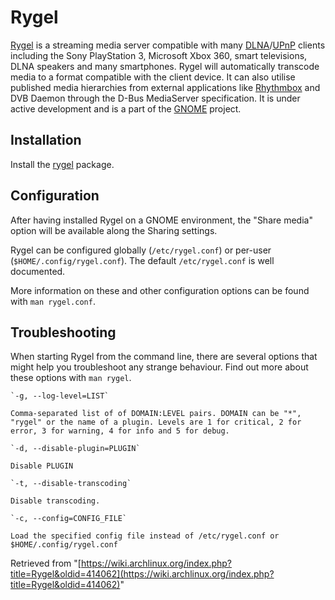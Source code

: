 # Rygel

[Rygel](https://live.gnome.org/Rygel) is a streaming media server compatible with many [DLNA](http://en.wikipedia.org/wiki/Digital_Living_Network_Alliance)/[UPnP](http://en.wikipedia.org/wiki/Universal_Plug_and_Play) clients including the Sony PlayStation 3, Microsoft Xbox 360, smart televisions, DLNA speakers and many smartphones. Rygel will automatically transcode media to a format compatible with the client device. It can also utilise published media hierarchies from external applications like [Rhythmbox](/index.php/Rhythmbox "Rhythmbox") and DVB Daemon through the D-Bus MediaServer specification. It is under active development and is a part of the [GNOME](/index.php/GNOME "GNOME") project.

## Installation

Install the [rygel](https://www.archlinux.org/packages/?name=rygel) package.

## Configuration

After having installed Rygel on a GNOME environment, the "Share media" option will be available along the Sharing settings.

Rygel can be configured globally (`/etc/rygel.conf`) or per-user (`$HOME/.config/rygel.conf`). The default `/etc/rygel.conf` is well documented.

More information on these and other configuration options can be found with `man rygel.conf`.

## Troubleshooting

When starting Rygel from the command line, there are several options that might help you troubleshoot any strange behaviour. Find out more about these options with `man rygel`.

	`-g, --log-level=LIST`

	Comma-separated list of of DOMAIN:LEVEL pairs. DOMAIN can be "*", "rygel" or the name of a plugin. Levels are 1 for critical, 2 for error, 3 for warning, 4 for info and 5 for debug.

	`-d, --disable-plugin=PLUGIN`

	Disable PLUGIN

	`-t, --disable-transcoding`

	Disable transcoding.

	`-c, --config=CONFIG_FILE`

	Load the specified config file instead of /etc/rygel.conf or $HOME/.config/rygel.conf

Retrieved from "[https://wiki.archlinux.org/index.php?title=Rygel&oldid=414062](https://wiki.archlinux.org/index.php?title=Rygel&oldid=414062)"